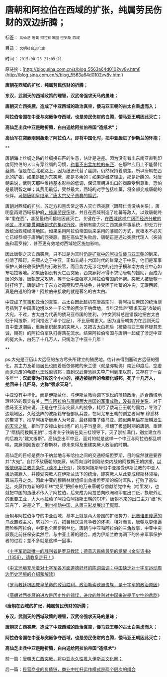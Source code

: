 # 唐朝和阿拉伯在西域的扩张，纯属劳民伤财的双边折腾；

标签： `高仙芝` `唐朝` `阿拉伯帝国` `怛罗斯` `西域` 

目录： `文明社会进化史`

时间： `2015-08-25 21:09:21`

原链接：[http://blog.sina.com.cn/s/blog_5563a64d0102vv8v.html](http://blog.sina.com.cn/s/blog_5563a64d0102vv8v.html)

**唐朝在西域的扩张，纯属劳民伤财的折腾；**

**东汉，武则天的西域政策的理智，汉武帝强求天马的愚昧；**

**唐朝灭亡西突厥，造成了中亚西域的政治真空，倭马亚王朝的古太白乘虚而入；**

**阿拉伯帝国在中亚与突厥争夺西域，也是劳民伤财的白腾，倭马亚王朝因此灭亡；**

**高仙芝出兵中亚是瞎折腾，白白送给阿拉伯帝国“造纸术”；**

**高仙军在突厥刚刚轰走了阿拉伯人，即将中国化时，把中亚轰进了伊斯兰的怀抱；**

**

唐朝海上丝绸之路的丝绸换布匹的生意，估计是逆差。因为没有看出东南亚直到印度阿拉伯的人口有穿丝绸的习惯，[也看不出孟加拉的布匹](../../../2012/1/15/孟加拉是世界富裕总冠军，海上丝绸之路的终点.md)，在那种应用上不能替代丝绸。但是在西北老路上，因为纸张代替了丝绸，仍然保持着顺差。所以唐朝在西北的扩张，如果是因为东突厥，那是多余的；如果是经济理由，那是折腾的。对唐朝来说，武则天那种维持基本影响的低调，保证唐朝进出口的商路受到尊重，恐怕是最明智之举；其费用最低，受益最大，西域的对手包括吐蕃，将全部变成唐朝的伙伴。[可惜唐明皇继承了唐太宗父子愚蠢的黩武](http://blog.sina.com.cn/s/blog_5563a64d0102v3br.html)。

唐朝对西域的扩张，苏定方和黑齿常之等人灭亡西突厥（跟薛仁贵没啥关系），唐明皇再建西域都护府[，纯属劳民伤](../../../2009/10/1/主权分裂症的病因，处方和毒药.md)财，并且在西域制造了吐蕃等敌人，以致唐朝终年“患在西”，甚至最终间接地因此灭亡。关键在于，[在西域这样广阔而经济分散的地区，不可能贯彻唐朝式的集权行政](../../../2012/3/22/地方主义有天然向心力，联邦制最合理.md)。唐朝有能力灭亡西突厥军事系统，却无力行政统治西域经济地区。如果采用阿拉伯帝国后来采用的藩顺的方式，就根本不必灭亡已经恭顺于唐朝的西突厥。而在高仙芝失败后，唐朝正是通过突厥代理人（突骑施和葛罗禄），甚至更有效地对西域地区施加影响。

因此唐朝之灭亡西突厥，只不过是为其时[仍是扩张中的阿拉伯倭马亚王朝](../../../2010/5/22/阿拉伯帝国崛起和王朝灭亡的内因.md)的到来，扫清了障碍。突厥人之于中亚，正如五胡十六国时代的鲜卑之于中原，他们是军事保护人兼任收保护费的行政长官，而且势力无涉北方的花拉子横和南方商业中心如布哈拉等地。如果唐朝没有灭亡西突厥，西突厥将不得不求助唐朝的援助，而成为唐的外藩，[唐朝既采攻势，等于让中亚强塞入阿拉伯帝国的怀抱](../../../2009/12/15/好战必亡，忘战必危.md)。突厥人被唐朝一时打垮了，唐朝却忙于东方对高丽和契丹战争，并受困于吐蕃的冲突，无瑕西顾。真是白送的馅饼！阿拉伯来接收的就是著名的古太白。

[中亚成了军事和政治的真空](http://blog.sina.com.cn/s/blog_5563a64d0102vv65.html)。古太白因此趁机在唐高宗时，将阿拉伯帝国的统治旗号插到了中国唐边境以外一千公里的费尔干纳盘地，当年汉武帝“强求天马”攻破的大宛。不过，古太白为代表的倭马亚帝国的胜利，（中文资料总是错误地把古太白归于阿拨斯，时间推迟了半个世纪），不比唐朝更大。因为当唐朝势力在武则天后自中亚退潮后，重新组织起来的突厥人，又把古太白死后（被倭马亚王朝怀疑其忠诚，赐死）的阿拉伯军队打得落花流水。结果阿拉伯帝国与唐朝一起成了涉足中亚的冤大头，白死了十几万人，只统治了中亚十几年！

**

ps:大宛是亚历山大远征的东方尽头所建立的殖民地，估计未得到塞硫古远征的强化，其主力及希腊居民也随着贩依佛教的米兰德（就是弥勒佛）南迁印度后，空虚而未荒废的希腊化王政型城邦；直到汉武帝派妹夫李广利到来以前，又存在了一百多年**；**汉武帝为打败这个小小的，接近被抛弃的希腊化城邦，死了十几万人，抢回来十几匹马，史称“强求天马”**。

中亚没有中华化，而是伊斯兰化，与伊斯兰教协调下宽松的藩镇政治，适合西域地理经济的现实有关[，而与阿拉伯与唐朝两大帝国的军事成败，没有直接关系](../../../2010/4/6/文明之初军事不是主旋律；英雄历史地位是“无足轻重“.md)。对于倭马亚王朝来说，正是在中亚与突厥人的战争，耗尽了倭马亚王朝的国力，导致了边境地区，久经战阵的波斯籍守备部队兵变，在阿尤布王朝的创立者阿布.穆悉林的带领下，推举阿拨斯继承人为号召，最终颠覆了倭马亚。[颇似两年后在唐朝发生的天宝之乱](../../../2014/1/3/安史之乱的失败者和真正的胜利者.md)，相当于安禄山抬出杨广的儿子当皇帝，推翻了极盛时期的唐朝，重建了“隋杨阿拨斯王朝”；或者关宁铁骑在吴三桂领导下，灭了崇祯满门，别立建立帝的后裔为“建文拨斯”。高仙芝出军中亚，面对的就是这样一个中亚与阿拉伯都乱哄哄，突厥刚刚轰走了穆斯林，却未来得及重建突厥人政治的时期。

高仙芝的目标是费尔干纳盆地与布哈拉之间的交通枢纽怛罗斯，目的显然就是要吞并“大宛”。自忖不敌唐朝的突厥，转而向当时刚刚结束内战的阿拨斯王朝求援，[以贩依伊斯兰教为条件（谈不上代价](../../../2013/4/20/中国公众对基督教还缺乏了解.md)），换取阿拨斯号召中亚接受伊斯兰教的中亚人援助突厥人，并接受突厥人在伊斯兰法下的统治，即突厥人从此变成穆斯林领袖，算端苏丹之类。因此中亚的穆斯林就组织出救援怛罗斯的临时军队，打败了高仙芝。突厥作为新的穆斯林“党员”把抓来的万来唐朝俘虏献给党中央（哈里发），也就把中国的造纸术传入了阿拉伯，后来成为阿拉伯向欧洲和印度出口纸，换取外汇的重要工业，大大地拉动了阿拉伯阿拨斯王朝的GDP。唐朝本来的出口主力“纸”也玩完了，逆差之下[，倒也推动中国，从唐三彩发展出了瓷器](../../../2010/5/31/中国真正有价值的四大发明.md)。

唐朝与阿拉伯争夺的中亚西域，基本上就是两大帝国的扩张势力，[比赛谁更傻逼的乌龙霸权主义](../../../2009/10/1/大国霸权主义阻碍中国和平崛起.md)，努力的一方，把目标送进竞争者的怀抱。相对而言，唐朝以更傻逼而险胜阿拉伯，中亚也全面伊斯兰化。唐朝与中亚和阿拉伯的三角故事，中亚中突厥轰走前任保安柔然后，与中亚土著的融合，成为伊斯兰教协调下的外来军事保护者的过程；差不多就是这样一回事。

《[十字军运动唯一的胜利者是罗马教廷；德意志民族最早的觉醒《金玺诏书》（1356），请教皇走开！](../../../2011/9/2/十字军运动“示形于外实侵于内”.md)》

《[中文环境充斥着对十字军各方面道德好坏的陈词滥调；中国缺乏对十字军运动周边历史环境的介绍和解读](http://blog.sina.com.cn/s/blog_5563a64d0102vv2j.html)》

《[罗马教廷巩固教皇革命的政治胜利，政治勒索欧洲贵族，是十字军的政治原因](../../../2015/8/23/十字军运动的几个原因和后果，兼谈南意大利诺曼王国.md)》

《[唐朝对西突厥的进攻是历史性的错误，进攻的胜利对中国来说是历史性的悲剧](http://blog.sina.com.cn/s/blog_5563a64d0102vv65.html)》

《**唐朝在西域的扩张，纯属劳民伤财的折腾；**

**东汉，武则天的西域政策的理智，汉武帝强求天马的愚昧；**

**唐朝灭亡西突厥，造成了中亚西域的政治真空，倭马亚王朝的古太白乘虚而入；**

**阿拉伯帝国在中亚与突厥争夺西域，也是劳民伤财的白腾，倭马亚王朝因此灭亡；**

**高仙芝出兵中亚是瞎折腾，白白送给阿拉伯帝国“造纸术”**》



前一篇：[唐朝灭亡西突厥，将中亚永久性推入伊斯兰文化圈；](http://blog.sina.com.cn/s/blog_5563a64d0102vv65.html)

后一篇：[民营商业的负债链，商业中杠杆运作模式是两个层次的组合](../../../2015/8/25/民营商业的负债链，商业中杠杆运作模式是两个层次的组合.md)